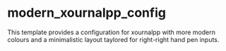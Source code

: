 # modern_xournalpp_config
This template provides a configuration for xournalpp with more modern colours and a minimalistic layout taylored for right-right hand pen inputs.
